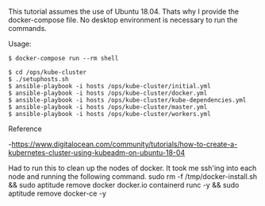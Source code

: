 
This tutorial assumes the use of Ubuntu 18.04. Thats why I provide the
docker-compose file.  No desktop environment is necessary to run the
commands.

Usage:

```
$ docker-compose run --rm shell
```

```
$ cd /ops/kube-cluster
$ ./setuphosts.sh
$ ansible-playbook -i hosts /ops/kube-cluster/initial.yml
$ ansible-playbook -i hosts /ops/kube-cluster/docker.yml
$ ansible-playbook -i hosts /ops/kube-cluster/kube-dependencies.yml
$ ansible-playbook -i hosts /ops/kube-cluster/master.yml
$ ansible-playbook -i hosts /ops/kube-cluster/workers.yml
```

Reference

-https://www.digitalocean.com/community/tutorials/how-to-create-a-kubernetes-cluster-using-kubeadm-on-ubuntu-18-04


Had to run this to clean up the nodes of docker.  It took me ssh'ing into each
node and running the following command.
sudo rm -f /tmp/docker-install.sh && sudo aptitude remove docker docker.io containerd runc -y && sudo aptitude remove docker-ce -y
